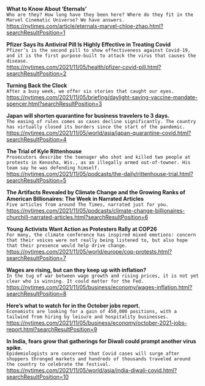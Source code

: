 **What to Know About ‘Eternals’**\
`Who are they? How long have they been here? Where do they fit in the Marvel Cinematic Universe? We have answers.`\
https://nytimes.com/article/eternals-marvel-chloe-zhao.html?searchResultPosition=1

**Pfizer Says Its Antiviral Pill Is Highly Effective in Treating Covid**\
`Pfizer’s is the second pill to show effectiveness against Covid-19, and it is the first purpose-built to attack the virus that causes the disease.`\
https://nytimes.com/2021/11/05/health/pfizer-covid-pill.html?searchResultPosition=2

**Turning Back the Clock**\
`After a busy week, we offer six stories that caught our eyes.`\
https://nytimes.com/2021/11/05/briefing/daylight-saving-vaccine-mandate-spencer.html?searchResultPosition=3

**Japan will shorten quarantine for business travelers to 3 days.**\
`The easing of rules comes as cases decline significantly. The country has virtually closed its borders since the start of the pandemic.`\
https://nytimes.com/2021/11/05/world/asia/japan-quarantine-covid.html?searchResultPosition=4

**The Trial of Kyle Rittenhouse**\
`Prosecutors describe the teenager who shot and killed two people at protests in Kenosha, Wis., as an illegally armed out-of-towner. His team say he was defending himself.`\
https://nytimes.com/2021/11/05/podcasts/the-daily/rittenhouse-trial.html?searchResultPosition=5

**The Artifacts Revealed by Climate Change and the Growing Ranks of American Billionaires: The Week in Narrated Articles**\
`Five articles from around The Times, narrated just for you.`\
https://nytimes.com/2021/11/05/podcasts/climate-change-billionaires-churchill-narrated-articles.html?searchResultPosition=6

**Young Activists Want Action as Protesters Rally at COP26**\
`For many, the climate conference has inspired mixed emotions: concern that their voices were not really being listened to, but also hope that their presence would help drive change.`\
https://nytimes.com/2021/11/05/world/europe/cop-protests.html?searchResultPosition=7

**Wages are rising, but can they keep up with inflation?**\
`In the tug of war between wage growth and rising prices, it is not yet clear who is winning. It could matter for the Fed.`\
https://nytimes.com/2021/11/05/business/economy/wages-inflation.html?searchResultPosition=8

**Here’s what to watch for in the October jobs report.**\
`Economists are looking for a gain of 450,000 positions, with a tailwind from hiring by leisure and hospitality businesses.`\
https://nytimes.com/2021/11/05/business/economy/october-2021-jobs-report.html?searchResultPosition=9

**In India, fears grow that gatherings for Diwali could prompt another virus spike.**\
`Epidemiologists are concerned that Covid cases will surge after shoppers thronged markets and hundreds of thousands traveled around the country to celebrate the festival.`\
https://nytimes.com/2021/11/05/world/asia/india-diwali-covid.html?searchResultPosition=10


